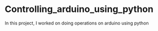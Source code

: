 # Controlling_arduino_using_python
In this project, I worked on doing operations on arduino using python
